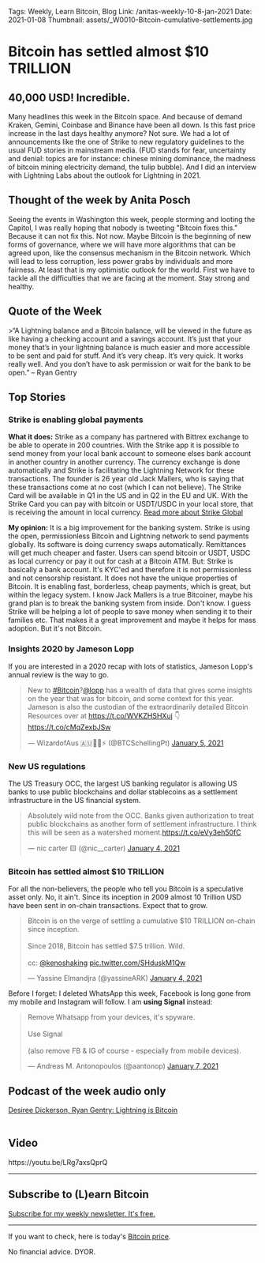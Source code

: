 Tags: Weekly, Learn Bitcoin, Blog
Link: /anitas-weekly-10-8-jan-2021
Date: 2021-01-08
Thumbnail: assets/_W0010-Bitcoin-cumulative-settlements.jpg

# Bitcoin has settled almost $10 TRILLION

<h2>40,000 USD! Incredible.</h2>
Many headlines this week in the Bitcoin space. And because of demand Kraken, Gemini, Coinbase and Binance have been all down. Is this fast price increase in the last days healthy anymore? Not sure. We had a lot of announcements like the one of Strike to new regulatory guidelines to the usual FUD stories in mainstream media. (FUD stands for fear, uncertainty and denial: topics are for instance: chinese mining dominance, the madness of bitcoin mining electricity demand, the tulip bubble). And I did an interview with Lightning Labs about the outlook for Lightning in 2021.

<h2>Thought of the week by Anita Posch</h2>
<div class="white-box">Seeing the events in Washington this week, people storming and looting the Capitol, I was really hoping that nobody is tweeting "Bitcoin fixes this." Because it can not fix this. Not now. Maybe Bitcoin is the beginning of new forms of governance, where we will have more algorithms that can be agreed upon, like the consensus mechanism in the Bitcoin network. Which will lead to less corruption, less power grabs by individuals and more fairness. At least that is my optimistic outlook for the world. First we have to tackle all the difficulties that we are facing at the moment. Stay strong and healthy.</div>

<h2>Quote of the Week</h2>
>“A Lightning balance and a Bitcoin balance, will be viewed in the future as like having a checking account and a savings account. It’s just that your money that’s in your lightning balance is much easier and more accessible to be sent and paid for stuff. And it’s very cheap. It’s very quick. It works really well. And you don’t have to ask permission or wait for the bank to be open.” – Ryan Gentry

<h2>Top Stories</h2>
<h3>Strike is enabling global payments</h3>
<strong>What it does:</strong> Strike as a company has partnered with Bittrex exchange to be able to operate in 200 countries. With the Strike app it is possible to send money from your local bank account to someone elses bank account in another country in another currency. The currency exchange is done automatically and Strike is facilitating the Lightning Network for these transactions. The founder is 26 year old Jack Mallers, who is saying that these transactions come at no cost (which I can not believe). The Strike Card will be available in Q1 in the US and in Q2 in the EU and UK. With the Strike Card you can pay with bitcoin or USDT/USDC in your local store, that is receiving the amount in local currency. <a href="https://jimmymow.medium.com/announcing-strike-global-2392b908f611" rel="noopener" target="_blank">Read more about Strike Global</a>

<strong>My opinion:</strong>
It is a big improvement for the banking system. Strike is using the open, permissionless Bitcoin and Lightning network to send payments globally. Its software is doing currency swaps automatically. Remittances will get much cheaper and faster. Users can spend bitcoin or USDT, USDC as local currency or pay it out for cash at a Bitcoin ATM. 
But: Strike is basically a bank account. It's KYC'ed and therefore it is not permissionless and not censorship resistant. It does not have the unique properties of Bitcoin. It is enabling fast, borderless, cheap payments, which is great, but within the legacy system. I know Jack Mallers is a true Bitcoiner, maybe his grand plan is to break the banking system from inside. Don't know. I guess Strike will be helping a lot of people to save money when sending it to their families etc. That makes it a great improvement and maybe it helps for mass adoption. But it's not Bitcoin.

<h3>Insights 2020 by Jameson Lopp</h3>
If you are interested in a 2020 recap with lots of statistics, Jameson Lopp's annual review is the way to go.
<div class="white-box"><blockquote class="twitter-tweet"><p lang="en" dir="ltr">New to <a href="https://twitter.com/hashtag/Bitcoin?src=hash&amp;ref_src=twsrc%5Etfw">#Bitcoin</a>?<a href="https://twitter.com/lopp?ref_src=twsrc%5Etfw">@lopp</a> has a wealth of data that gives some insights on the year that was for bitcoin, and some context for this year. Jameson is also the custodian of the extraordinarily detailed Bitcoin Resources over at <a href="https://t.co/WVKZHSHXuj">https://t.co/WVKZHSHXuj</a> 👇<a href="https://t.co/cMqZexbJSw">https://t.co/cMqZexbJSw</a></p>&mdash; WizardofAus 🇦🇺🔑🌊⚡ (@BTCSchellingPt) <a href="https://twitter.com/BTCSchellingPt/status/1346534430333132802?ref_src=twsrc%5Etfw">January 5, 2021</a></blockquote> <script async src="https://platform.twitter.com/widgets.js" charset="utf-8"></script> </div>

<h3>New US regulations</h3>
The US Treasury OCC, the largest US banking regulator is allowing US banks to use public blockchains and dollar stablecoins as a settlement infrastructure in the US financial system.
<div class="white-box"><blockquote class="twitter-tweet"><p lang="en" dir="ltr">Absolutely wild note from the OCC. Banks given authorization to treat public blockchains as another form of settlement infrastructure. I think this will be seen as a watershed moment.<a href="https://t.co/eVy3eh50fC">https://t.co/eVy3eh50fC</a></p>&mdash; nic carter 🟨 (@nic__carter) <a href="https://twitter.com/nic__carter/status/1346237543499640832?ref_src=twsrc%5Etfw">January 4, 2021</a></blockquote> <script async src="https://platform.twitter.com/widgets.js" charset="utf-8"></script> </div>

<h3>Bitcoin has settled almost $10 TRILLION</h3>
For all the non-believers, the people who tell you Bitcoin is a speculative asset only. No, it ain't. Since its inception in 2009 almost 10 Trillion USD have been sent in on-chain transactions. Expect that to grow.
<div class="white-box"><blockquote class="twitter-tweet"><p lang="en" dir="ltr">Bitcoin is on the verge of settling a cumulative $10 TRILLION on-chain since inception. <br><br>Since 2018, Bitcoin has settled $7.5 trillion. Wild.<br><br>cc: <a href="https://twitter.com/kenoshaking?ref_src=twsrc%5Etfw">@kenoshaking</a> <a href="https://t.co/SHduskM1Qw">pic.twitter.com/SHduskM1Qw</a></p>&mdash; Yassine Elmandjra (@yassineARK) <a href="https://twitter.com/yassineARK/status/1346139278636670976?ref_src=twsrc%5Etfw">January 4, 2021</a></blockquote> <script async src="https://platform.twitter.com/widgets.js" charset="utf-8"></script> </div>

Before I forget: I deleted WhatsApp this week, Facebook is long gone from my mobile and Instagram will follow. I am <strong>using Signal</strong> instead:
<blockquote class="twitter-tweet"><p lang="en" dir="ltr">Remove Whatsapp from your devices, it&#39;s spyware. <br><br>Use Signal<br><br>(also remove FB &amp; IG of course - especially from mobile devices).</p>&mdash; Andreas M. Antonopoulos (@aantonop) <a href="https://twitter.com/aantonop/status/1347329283832729600?ref_src=twsrc%5Etfw">January 7, 2021</a></blockquote> <script async src="https://platform.twitter.com/widgets.js" charset="utf-8"></script> 

<h2>Podcast of the week audio only</h2>
<a href="https://bitcoinundco.com/en/lightning-labs/" target="_blank" rel="noopener noreferrer">Desiree Dickerson, Ryan Gentry: Lightning is Bitcoin</a>
<br /><br />
<h2>Video</h2>
https://youtu.be/LRg7axsQprQ

---
## Subscribe to (L)earn Bitcoin

[Subscribe for my weekly newsletter. It's free.](https://anita.link/weekly)

---

If you want to check, here is today's [Bitcoin price](https://www.coingecko.com/en/coins/bitcoin).

No financial advice. DYOR.